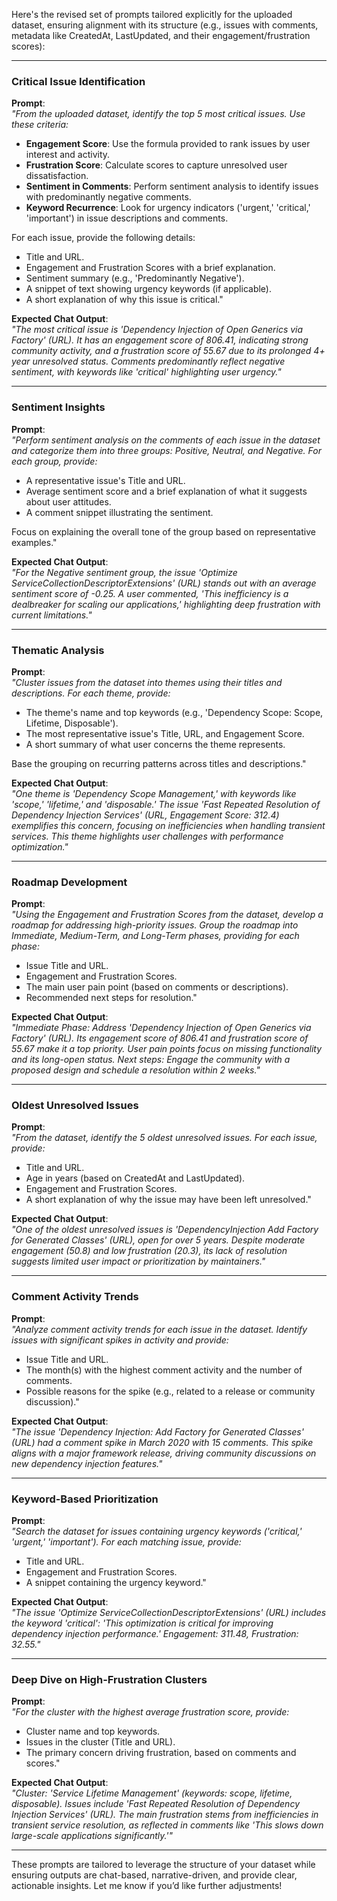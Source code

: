 Here's the revised set of prompts tailored explicitly for the uploaded dataset, ensuring alignment with its structure (e.g., issues with comments, metadata like CreatedAt, LastUpdated, and their engagement/frustration scores):

---

### **Critical Issue Identification**
**Prompt**:  
*"From the uploaded dataset, identify the top 5 most critical issues. Use these criteria:*  
   - **Engagement Score**: Use the formula provided to rank issues by user interest and activity.  
   - **Frustration Score**: Calculate scores to capture unresolved user dissatisfaction.  
   - **Sentiment in Comments**: Perform sentiment analysis to identify issues with predominantly negative comments.  
   - **Keyword Recurrence**: Look for urgency indicators ('urgent,' 'critical,' 'important') in issue descriptions and comments.  

For each issue, provide the following details:  
   - Title and URL.  
   - Engagement and Frustration Scores with a brief explanation.  
   - Sentiment summary (e.g., 'Predominantly Negative').  
   - A snippet of text showing urgency keywords (if applicable).  
   - A short explanation of why this issue is critical."  

**Expected Chat Output**:  
*"The most critical issue is 'Dependency Injection of Open Generics via Factory' (URL). It has an engagement score of 806.41, indicating strong community activity, and a frustration score of 55.67 due to its prolonged 4+ year unresolved status. Comments predominantly reflect negative sentiment, with keywords like 'critical' highlighting user urgency."*

---

### **Sentiment Insights**
**Prompt**:  
*"Perform sentiment analysis on the comments of each issue in the dataset and categorize them into three groups: Positive, Neutral, and Negative. For each group, provide:*  
   - A representative issue's Title and URL.  
   - Average sentiment score and a brief explanation of what it suggests about user attitudes.  
   - A comment snippet illustrating the sentiment.  

Focus on explaining the overall tone of the group based on representative examples."  

**Expected Chat Output**:  
*"For the Negative sentiment group, the issue 'Optimize ServiceCollectionDescriptorExtensions' (URL) stands out with an average sentiment score of -0.25. A user commented, 'This inefficiency is a dealbreaker for scaling our applications,' highlighting deep frustration with current limitations."*

---

### **Thematic Analysis**
**Prompt**:  
*"Cluster issues from the dataset into themes using their titles and descriptions. For each theme, provide:*  
   - The theme's name and top keywords (e.g., 'Dependency Scope: Scope, Lifetime, Disposable').  
   - The most representative issue's Title, URL, and Engagement Score.  
   - A short summary of what user concerns the theme represents.  

Base the grouping on recurring patterns across titles and descriptions."  

**Expected Chat Output**:  
*"One theme is 'Dependency Scope Management,' with keywords like 'scope,' 'lifetime,' and 'disposable.' The issue 'Fast Repeated Resolution of Dependency Injection Services' (URL, Engagement Score: 312.4) exemplifies this concern, focusing on inefficiencies when handling transient services. This theme highlights user challenges with performance optimization."*

---

### **Roadmap Development**
**Prompt**:  
*"Using the Engagement and Frustration Scores from the dataset, develop a roadmap for addressing high-priority issues. Group the roadmap into Immediate, Medium-Term, and Long-Term phases, providing for each phase:*  
   - Issue Title and URL.  
   - Engagement and Frustration Scores.  
   - The main user pain point (based on comments or descriptions).  
   - Recommended next steps for resolution."  

**Expected Chat Output**:  
*"Immediate Phase: Address 'Dependency Injection of Open Generics via Factory' (URL). Its engagement score of 806.41 and frustration score of 55.67 make it a top priority. User pain points focus on missing functionality and its long-open status. Next steps: Engage the community with a proposed design and schedule a resolution within 2 weeks."*

---

### **Oldest Unresolved Issues**
**Prompt**:  
*"From the dataset, identify the 5 oldest unresolved issues. For each issue, provide:*  
   - Title and URL.  
   - Age in years (based on CreatedAt and LastUpdated).  
   - Engagement and Frustration Scores.  
   - A short explanation of why the issue may have been left unresolved."  

**Expected Chat Output**:  
*"One of the oldest unresolved issues is 'DependencyInjection Add Factory for Generated Classes' (URL), open for over 5 years. Despite moderate engagement (50.8) and low frustration (20.3), its lack of resolution suggests limited user impact or prioritization by maintainers."*

---

### **Comment Activity Trends**
**Prompt**:  
*"Analyze comment activity trends for each issue in the dataset. Identify issues with significant spikes in activity and provide:*  
   - Issue Title and URL.  
   - The month(s) with the highest comment activity and the number of comments.  
   - Possible reasons for the spike (e.g., related to a release or community discussion)."  

**Expected Chat Output**:  
*"The issue 'Dependency Injection: Add Factory for Generated Classes' (URL) had a comment spike in March 2020 with 15 comments. This spike aligns with a major framework release, driving community discussions on new dependency injection features."*

---

### **Keyword-Based Prioritization**
**Prompt**:  
*"Search the dataset for issues containing urgency keywords ('critical,' 'urgent,' 'important'). For each matching issue, provide:*  
   - Title and URL.  
   - Engagement and Frustration Scores.  
   - A snippet containing the urgency keyword."  

**Expected Chat Output**:  
*"The issue 'Optimize ServiceCollectionDescriptorExtensions' (URL) includes the keyword 'critical': 'This optimization is critical for improving dependency injection performance.' Engagement: 311.48, Frustration: 32.55."*

---

### **Deep Dive on High-Frustration Clusters**
**Prompt**:  
*"For the cluster with the highest average frustration score, provide:*  
   - Cluster name and top keywords.  
   - Issues in the cluster (Title and URL).  
   - The primary concern driving frustration, based on comments and scores."  

**Expected Chat Output**:  
*"Cluster: 'Service Lifetime Management' (keywords: scope, lifetime, disposable). Issues include 'Fast Repeated Resolution of Dependency Injection Services' (URL). The main frustration stems from inefficiencies in transient service resolution, as reflected in comments like 'This slows down large-scale applications significantly.'"*

---

These prompts are tailored to leverage the structure of your dataset while ensuring outputs are chat-based, narrative-driven, and provide clear, actionable insights. Let me know if you’d like further adjustments!